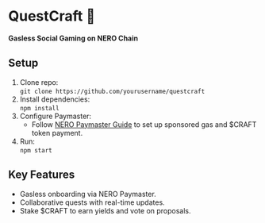 # QuestCraft 🌟  
**Gasless Social Gaming on NERO Chain**  

## Setup  
1. Clone repo:  
   `git clone https://github.com/yourusername/questcraft`  
2. Install dependencies:  
   `npm install`  
3. Configure Paymaster:  
   - Follow [NERO Paymaster Guide](https://docs.nerochain.io/en/tutorials) to set up sponsored gas and $CRAFT token payment.  
4. Run:  
   `npm start`  

## Key Features  
- Gasless onboarding via NERO Paymaster.  
- Collaborative quests with real-time updates.  
- Stake $CRAFT to earn yields and vote on proposals.  
